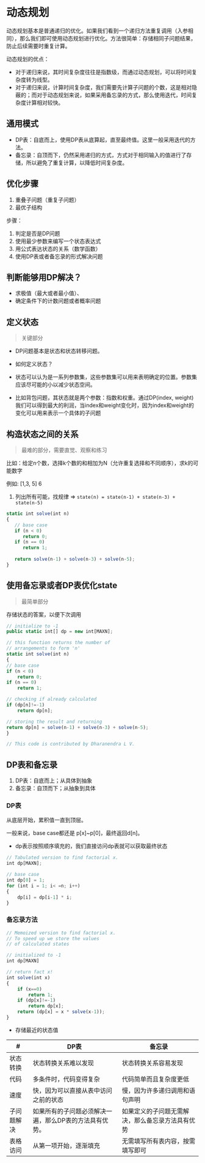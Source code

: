 # 动态规划

动态规划基本是普通递归的优化。如果我们看到一个递归方法重复调用（入参相同），那么我们即可使用动态规划进行优化。方法很简单：存储相同子问题结果，防止后续需要时重复计算。

动态规划的优点：

- 对于递归来说，其时间复杂度往往是指数级，而通过动态规划，可以将时间复杂度转为线型。
- 对于递归来说，计算时间复杂度，我们需要先计算子问题的个数，这是相对隐蔽的；而对于动态规划来说，如果采用备忘录的方式，那么使用迭代，时间复杂度计算相对较快。

## 通用模式

- DP表：自底而上，使用DP表从底算起，直至最终值。这里一般采用迭代的方法。
- 备忘录：自顶而下，仍然采用递归的方式，方式对于相同输入的值进行了存储，所以避免了重复计算，以降低时间复杂度。

## 优化步骤

1. 重叠子问题（重复子问题）
2. 最优子结构

步骤：

1. 判定是否是DP问题
2. 使用最少参数来编写一个状态表达式
3. 用公式表达状态的关系（数学函数）
4. 使用DP表或者备忘录的形式解决问题

## 判断能够用DP解决？

- 求极值（最大或者最小值）、
- 确定条件下的计数问题或者概率问题

## 定义状态

> 关键部分

- DP问题基本是状态和状态转移问题。

- 如何定义状态？

- 状态可以认为是一系列参数集，这些参数集可以用来表明确定的位置。参数集应该尽可能的小以减少状态空间。

- 比如背包问题，其状态就是两个参数：指数和权重。通过DP(index, weight)我们可以得到最大的利润，当index和weight变化时，因为index和weight的变化可以用来表示一个具体的子问题

## 构造状态之间的关系

> 最难的部分，需要直觉、观察和练习

比如：给定n个数，选择k个数的和相加为N（允许重复选择和不同顺序），求k的可能数字

例如: [1,3, 5] 6

1. 列出所有可能，找规律 => `state(n) = state(n-1) + state(n-3) + state(n-5)`

```js
static int solve(int n)
{ 
   // base case
   if (n < 0) 
      return 0;
   if (n == 0)  
      return 1;  
 
   return solve(n-1) + solve(n-3) + solve(n-5);
}    
```



## 使用备忘录或者DP表优化state

> 最简单部分

存储状态的答案，以便下次调用

```js
// initialize to -1
public static int[] dp = new int[MAXN];

// this function returns the number of 
// arrangements to form 'n' 
static int solve(int n)
{ 
// base case
if (n < 0) 
	return 0;
if (n == 0)
	return 1;

// checking if already calculated
if (dp[n]!=-1) 
	return dp[n];

// storing the result and returning
return dp[n] = solve(n-1) + solve(n-3) + solve(n-5);
}

// This code is contributed by Dharanendra L V.

```

## DP表和备忘录

1. DP表：自底而上；从具体到抽象
2. 备忘录：自顶而下；从抽象到具体

### DP表

从底层开始，累积值一直到顶层。

一般来说，base case都还是 p[x]~p[0]，最终返回d[n]。

- dp表示按照顺序填充的，我们直接访问dp表就可以获取最终状态



```js
// Tabulated version to find factorial x.
int dp[MAXN];

// base case
int dp[0] = 1;
for (int i = 1; i< =n; i++)
{
    dp[i] = dp[i-1] * i;
}
```

### 备忘录方法

```js
// Memoized version to find factorial x.
// To speed up we store the values
// of calculated states

// initialized to -1
int dp[MAXN]

// return fact x!
int solve(int x)
{
    if (x==0)
        return 1;
    if (dp[x]!=-1)
        return dp[x];
    return (dp[x] = x * solve(x-1));
}
```

- 存储最近的状态值

| #          | DP表                                                   | 备忘录                                           |
| ---------- | ------------------------------------------------------ | ------------------------------------------------ |
| 状态转换   | 状态转换关系难以发现                                   | 状态转换关系容易发现                             |
| 代码       | 多条件时，代码变得复杂                                 | 代码简单而且复杂度更低                           |
| 速度       | 快，因为可以直接从表中访问之前的状态                   | 慢，因为许多递归调用和语句声明                   |
| 子问题解决 | 如果所有的子问题必须解决一遍，那么DP表的方法具有优势。 | 如果定义的子问题无需解决，那么备忘录方法具有优势 |
| 表格访问   | 从第一项开始，逐渐填充                                 | 无需填写所有表内容，按需填写即可                 |

